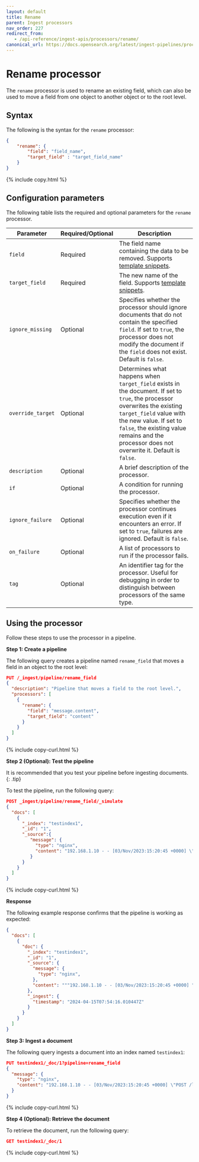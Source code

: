 ```yaml
---
layout: default
title: Rename
parent: Ingest processors
nav_order: 227
redirect_from:
   - /api-reference/ingest-apis/processors/rename/
canonical_url: https://docs.opensearch.org/latest/ingest-pipelines/processors/rename/
---
```


# Rename processor

The `rename` processor is used to rename an existing field, which can also be used to move a field from one object to another object or to the root level.

## Syntax

The following is the syntax for the `rename` processor: 

```json
{
    "rename": {
        "field": "field_name",
        "target_field" : "target_field_name"
    }
}
```
{% include copy.html %}

## Configuration parameters

The following table lists the required and optional parameters for the `rename` processor.

Parameter  | Required/Optional  | Description  |
---|---|---|
`field`  | Required  | The field name containing the data to be removed. Supports [template snippets]({{site.url}}{{site.baseurl}}/ingest-pipelines/create-ingest/#template-snippets). |
`target_field`  | Required  | The new name of the field. Supports [template snippets]({{site.url}}{{site.baseurl}}/ingest-pipelines/create-ingest/#template-snippets). |
`ignore_missing`  | Optional  | Specifies whether the processor should ignore documents that do not contain the specified `field`. If set to `true`, the processor does not modify the document if the `field` does not exist. Default is `false`. |
`override_target`  | Optional  | Determines what happens when `target_field` exists in the document. If set to `true`, the processor overwrites the existing `target_field` value with the new value. If set to `false`, the existing value remains and the processor does not overwrite it. Default is `false`. |
`description`  | Optional  | A brief description of the processor.  |
`if` | Optional | A condition for running the processor. |
`ignore_failure` | Optional | Specifies whether the processor continues execution even if it encounters an error. If set to `true`, failures are ignored. Default is `false`. |
`on_failure` | Optional | A list of processors to run if the processor fails. |
`tag` | Optional | An identifier tag for the processor. Useful for debugging in order to distinguish between processors of the same type. |

## Using the processor

Follow these steps to use the processor in a pipeline.

**Step 1: Create a pipeline** 

The following query creates a pipeline named `rename_field` that moves a field in an object to the root level: 

```json
PUT /_ingest/pipeline/rename_field
{
  "description": "Pipeline that moves a field to the root level.",
  "processors": [
    {
      "rename": {
        "field": "message.content",
        "target_field": "content"
      }
    }
  ]
}
```
{% include copy-curl.html %}

**Step 2 (Optional): Test the pipeline**

It is recommended that you test your pipeline before ingesting documents.
{: .tip}

To test the pipeline, run the following query:

```json
POST _ingest/pipeline/rename_field/_simulate
{
  "docs": [
    {
      "_index": "testindex1",
      "_id": "1",
      "_source":{
         "message": {
           "type": "nginx",
           "content": "192.168.1.10 - - [03/Nov/2023:15:20:45 +0000] \"POST /login HTTP/1.1\" 200 3456"
         }
      }
    }
  ]
}
```
{% include copy-curl.html %}

**Response**

The following example response confirms that the pipeline is working as expected:

```json
{
  "docs": [
    {
      "doc": {
        "_index": "testindex1",
        "_id": "1",
        "_source": {
          "message": {
            "type": "nginx",
          },
          "content": """192.168.1.10 - - [03/Nov/2023:15:20:45 +0000] "POST /login HTTP/1.1" 200 3456"""
        },
        "_ingest": {
          "timestamp": "2024-04-15T07:54:16.010447Z"
        }
      }
    }
  ]
}
```

**Step 3: Ingest a document**

The following query ingests a document into an index named `testindex1`:

```json
PUT testindex1/_doc/1?pipeline=rename_field
{
  "message": {
    "type": "nginx",
    "content": "192.168.1.10 - - [03/Nov/2023:15:20:45 +0000] \"POST /login HTTP/1.1\" 200 3456"
  }
}
```
{% include copy-curl.html %}

**Step 4 (Optional): Retrieve the document**

To retrieve the document, run the following query:

```json
GET testindex1/_doc/1
```
{% include copy-curl.html %}
